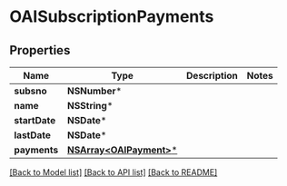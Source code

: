 # OAISubscriptionPayments

## Properties
Name | Type | Description | Notes
------------ | ------------- | ------------- | -------------
**subsno** | **NSNumber*** |  | 
**name** | **NSString*** |  | 
**startDate** | **NSDate*** |  | 
**lastDate** | **NSDate*** |  | 
**payments** | [**NSArray&lt;OAIPayment&gt;***](OAIPayment.md) |  | 

[[Back to Model list]](../README.md#documentation-for-models) [[Back to API list]](../README.md#documentation-for-api-endpoints) [[Back to README]](../README.md)


